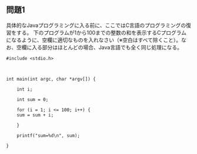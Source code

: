 ## 問題1


具体的なJavaプログラミングに入る前に、ここではC言語のプログラミングの復習をする。 下のプログラムが1から100までの整数の和を表示するCプログラムになるように、空欄に適切なものを入れなさい（※空白はすべて除くこと）。なお、空欄に入る部分はほとんどの場合、Java言語でも全く同じ処理になる。

```c:
#include <stdio.h>



int main(int argc, char *argv[]) {

	int i;

	int sum = 0;

	for (i = 1; i <= 100; i++) {
    sum = sum + i;

	}

	printf("sum=%d\n", sum);

}
```
